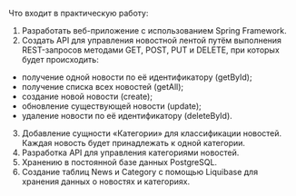 Что входит в практическую работу:

1. Разработать веб-приложение с использованием Spring Framework.
2. Создать API для управления новостной лентой путём выполнения REST-запросов методами GET, POST, PUT и DELETE, при которых будет происходить:
  - получение одной новости по её идентификатору (getById);
  - получение списка всех новостей (getAll);
  - создание новой новости (create);
  - обновление существующей новости (update);
  - удаление новости по её идентификатору (deleteById).
3. Добавление сущности «Категории» для классификации новостей. Каждая новость будет принадлежать к одной категории.
4. Разработка API для управления категориями новостей.
5. Хранению в постоянной базе данных PostgreSQL. 
6. Создание таблиц News и Category с помощью Liquibase для хранения данных о новостях и категориях.
